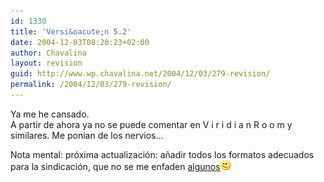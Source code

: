 ```yaml
---
id: 1330
title: 'Versi&oacute;n 5.2'
date: 2004-12-03T08:20:23+02:00
author: Chavalina
layout: revision
guid: http://www.wp.chavalina.net/2004/12/03/279-revision/
permalink: /2004/12/03/279-revision/
---
```

Ya me he cansado.  
A partir de ahora ya no se puede comentar en V i r i d i a n R o o m y similares. Me pon&iacute;an de los nervios…

Nota mental: pr&oacute;xima actualizaci&oacute;n: a&ntilde;adir todos los formatos adecuados para la sindicaci&oacute;n, que no se me enfaden <a href="http://www.minid.net/archivos/categorias/opiniones/50_cosas_que_me_molestan_de_los_blogs_en_general.php" target="_blank">algunos</a>![emo](/imagenes/emoticonos/guino.gif)